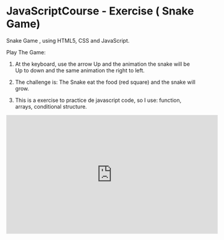 
# JavaScriptCourse - Exercise ( Snake Game)

Snake Game , using HTML5, CSS and JavaScript.

Play The Game:

1) At the keyboard, use the arrow Up and the animation the snake will be Up to down and the same animation the right to left.

2) The challenge is: The Snake eat the food (red square) and the snake will grow.

3) This is a exercise to practice de javascript code, so I use: function, arrays, conditional structure.

<html>

<iframe width="560" height="315" src="https://www.youtube.com/embed/5UrgGBl3NjI" frameborder="0" allow="accelerometer; autoplay; encrypted-media; gyroscope; picture-in-picture" allowfullscreen></iframe>


</html>



